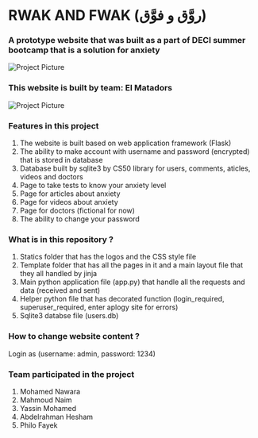 # RWAK AND FWAK (روَّق و فوَّق)

### A prototype website that was built as a part of DECI summer bootcamp that is a solution for anxiety
![Project Picture](https://github.com/nawara2007/Rwak-and-Fwak/blob/main/static/logo.png)

### This website is built by team: El Matadors
![Project Picture](https://github.com/nawara2007/Rwak-and-Fwak/blob/main/static/website.png)

### Features in this project
1. The website is built based on web application framework (Flask) 
2. The ability to make account with username and password (encrypted) that is stored in database
3. Database built by sqlite3 by CS50 library for users, comments, aticles, videos and doctors
4. Page to take tests to know your anxiety level
5. Page for articles about anxiety
6. Page for videos about anxiety
7. Page for doctors (fictional for now)
8. The ability to change your password

### What is in this repository ?
1. Statics folder that has the logos and the CSS style file
2. Template folder that has all the pages in it and a main layout file that they all handled by jinja
3. Main python application file (app.py) that handle all the requests and data (received and sent) 
4. Helper python file that has decorated function (login_required, superuser_required, enter aplogy site for errors)
5. Sqlite3 databse file (users.db)

### How to change website content ?
Login as (username: admin, password: 1234)

### Team participated in the project
1. Mohamed Nawara
2. Mahmoud Naim
3. Yassin Mohamed
4. Abdelrahman Hesham
5. Philo Fayek
